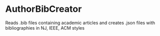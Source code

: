 # AuthorBibCreator
Reads .bib files containing academic articles and creates .json files with bibliographies in NJ, IEEE, ACM styles
